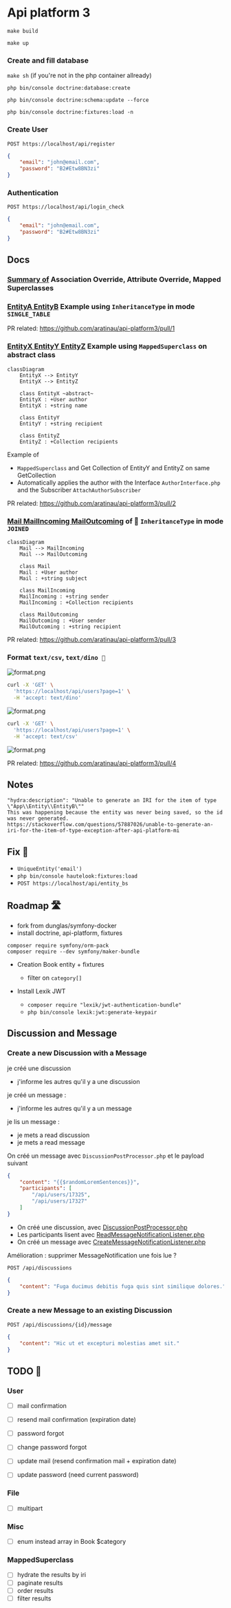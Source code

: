 # Api platform 3

`make build`

`make up`

### Create and fill database

`make sh` (if you're not in the php container allready) 

`php bin/console doctrine:database:create`

`php bin/console doctrine:schema:update --force`

`php bin/console doctrine:fixtures:load -n`

### Create User

`POST https://localhost/api/register`

```json
{
    "email": "john@email.com",
    "password": "B2#Etw8BN3zi"
}
```

### Authentication

`POST https://localhost/api/login_check`

```json
{
    "email": "john@email.com",
    "password": "B2#Etw8BN3zi"
}
```

## Docs

### [Summary of](docs/Doctrine/index.md) Association Override, Attribute Override, Mapped Superclasses

### [EntityA EntityB](docs/EntityAB/index.md) Example using `InheritanceType` in mode `SINGLE_TABLE`

PR related: https://github.com/aratinau/api-platform3/pull/1

### [EntityX EntityY EntityZ](docs/EntityXYZ/index.md) Example using `MappedSuperclass` on abstract class

```mermaid
classDiagram
    EntityX --> EntityY
    EntityX --> EntityZ

    class EntityX ~abstract~
    EntityX : +User author
    EntityX : +string name

    class EntityY
    EntityY : +string recipient

    class EntityZ
    EntityZ : +Collection recipients
```

Example of
- `MappedSuperclass` and Get Collection of EntityY and EntityZ on same GetCollection
- Automatically applies the author with the Interface `AuthorInterface.php` and the Subscriber `AttachAuthorSubscriber`

PR related: https://github.com/aratinau/api-platform3/pull/2

### [Mail MailIncoming MailOutcoming](docs/Mail/index.md) of 🚀 `InheritanceType` in mode `JOINED`

```mermaid
classDiagram
    Mail --> MailIncoming
    Mail --> MailOutcoming

    class Mail
    Mail : +User author
    Mail : +string subject

    class MailIncoming
    MailIncoming : +string sender
    MailIncoming : +Collection recipients

    class MailOutcoming
    MailOutcoming : +User sender
    MailOutcoming : +string recipient
```

PR related: https://github.com/aratinau/api-platform3/pull/3

### Format `text/csv`, `text/dino 🦕`

![format.png](./docs/Format/format.png)

```bash
curl -X 'GET' \
  'https://localhost/api/users?page=1' \
  -H 'accept: text/dino'
```

![format.png](./docs/Format/format-dino.png)

```bash
curl -X 'GET' \
  'https://localhost/api/users?page=1' \
  -H 'accept: text/csv'
```

![format.png](./docs/Format/format-csv.png)

PR related: https://github.com/aratinau/api-platform3/pull/4

## Notes

    "hydra:description": "Unable to generate an IRI for the item of type \"App\\Entity\\EntityB\""
    This was happening because the entity was never being saved, so the id was never generated.
    https://stackoverflow.com/questions/57887026/unable-to-generate-an-iri-for-the-item-of-type-exception-after-api-platform-mi

## Fix 🔧

- `UniqueEntity('email')`
- `php bin/console hautelook:fixtures:load`
- `POST https://localhost/api/entity_bs`

## Roadmap 🛣️

- fork from dunglas/symfony-docker
- install doctrine, api-platform, fixtures

```shell
composer require symfony/orm-pack
composer require --dev symfony/maker-bundle
```    

- Creation Book entity + fixtures

    - filter on `category[]`

- Install Lexik JWT

  - `composer require "lexik/jwt-authentication-bundle"`
  - `php bin/console lexik:jwt:generate-keypair`

## Discussion and Message

### Create a new Discussion with a Message

je créé une discussion
- j'informe les autres qu'il y a une discussion

je créé un message :
- j'informe les autres qu'il y a un message

je lis un message :
- je mets a read discussion
- je mets a read message

On créé un message avec `DiscussionPostProcessor.php` et le payload suivant

```json
{
    "content": "{{$randomLoremSentences}}",
    "participants": [
        "/api/users/17325",
        "/api/users/17327"
    ]
}
```

- On créé une discussion, avec [DiscussionPostProcessor.php](src/State/DiscussionPostProcessor.php)
- Les participants lisent avec [ReadMessageNotificationListener.php](src/DoctrineListener/Discussion/ReadMessageNotificationListener.php)
- On créé un message avec [CreateMessageNotificationListener.php](src/DoctrineListener/Discussion/CreateMessageNotificationListener.php)

Amélioration : supprimer MessageNotification une fois lue ?

`POST /api/discussions`

```json
{
    "content": "Fuga ducimus debitis fuga quis sint similique dolores."
}
```

### Create a new Message to an existing Discussion

`POST /api/discussions/{id}/message`

```json
{
    "content": "Hic ut et excepturi molestias amet sit."
}
```


## TODO 📝

### User
- [ ] mail confirmation
- [ ] resend mail confirmation (expiration date)


- [ ] password forgot
- [ ] change password forgot


- [ ] update mail (resend confirmation mail + expiration date)
- [ ] update password (need current password)

### File

- [ ] multipart

### Misc
- [ ] enum instead array in Book $category

### MappedSuperclass

- [ ] hydrate the results by iri
- [ ] paginate results
- [ ] order results
- [ ] filter results
